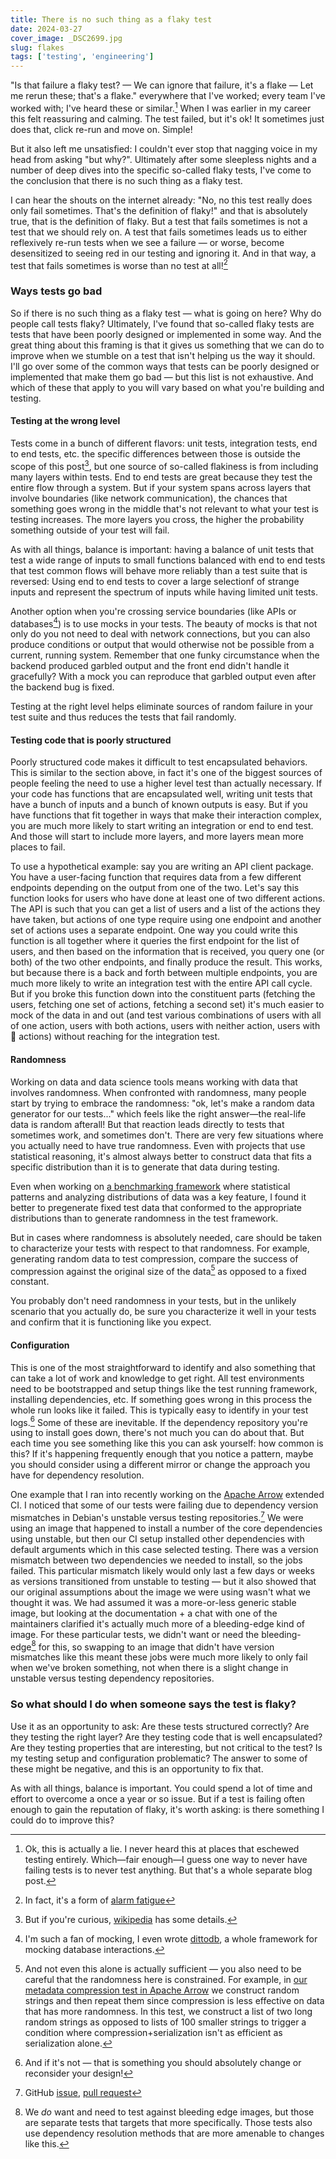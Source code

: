 ```yaml
---
title: There is no such thing as a flaky test
date: 2024-03-27
cover_image: _DSC2699.jpg
slug: flakes
tags: ['testing', 'engineering']
---
```


"Is that failure a flaky test? — We can ignore that failure, it's a flake — Let me rerun these; that's a flake." everywhere that I've worked; every team I've worked with; I've heard these or similar.[^1] When I was earlier in my career this felt reassuring and calming. The test failed, but it's ok! It sometimes just does that, click re-run and move on. Simple! 

But it also left me unsatisfied: I couldn't ever stop that nagging voice in my head from asking "but why?". Ultimately after some sleepless nights and a number of deep dives into the specific so-called flaky tests, I've come to the conclusion that there is no such thing as a flaky test.  

I can hear the shouts on the internet already: "No, no this test really does only fail sometimes. That's the definition of flaky!" and that is absolutely true, that is the definition of flaky. But a test that fails sometimes is not a test that we should rely on. A test that fails sometimes leads us to either reflexively re-run tests when we see a failure — or worse, become desensitized to seeing red in our testing and ignoring it. And in that way, a test that fails sometimes is worse than no test at all![^8]

### Ways tests go bad

So if there is no such thing as a flaky test — what is going on here? Why do people call tests flaky? Ultimately, I've found that so-called flaky tests are tests that have been poorly designed or implemented in some way. And the great thing about this framing is that it gives us something that we can do to improve when we stumble on a test that isn't helping us the way it should. I'll go over some of the common ways that tests can be poorly designed or implemented that make them go bad — but this list is not exhaustive. And which of these that apply to you will vary based on what you're building and testing.


#### Testing at the wrong level

Tests come in a bunch of different flavors: unit tests, integration tests, end to end tests, etc. the specific differences between those is outside the scope of this post[^4], but one source of so-called flakiness is from including many layers within tests. End to end tests are great because they test the entire flow through a system. But if your system spans across layers that involve boundaries (like network communication), the chances that something goes wrong in the middle that's not relevant to what your test is testing increases. The more layers you cross, the higher the probability something outside of your test will fail.

As with all things, balance is important: having a balance of unit tests that test a wide range of inputs to small functions balanced with end to end tests that test common flows will behave more reliably than a test suite that is reversed: Using end to end tests to cover a large selectionf of strange inputs and represent the spectrum of inputs while having limited unit tests. 

Another option when you're crossing service boundaries (like APIs or databases[^5]) is to use mocks in your tests. The beauty of mocks is that not only do you not need to deal with network connections, but you can also produce conditions or output that would otherwise not be possible from a current, running system. Remember that one funky circumstance when the backend produced garbled output and the front end didn't handle it gracefully? With a mock you can reproduce that garbled output even after the backend bug is fixed.

Testing at the right level helps eliminate sources of random failure in your test suite and thus reduces the tests that fail randomly.

#### Testing code that is poorly structured

Poorly structured code makes it difficult to test encapsulated behaviors. This is similar to the section above, in fact it's one of the biggest sources of people feeling the need to use a higher level test than actually necessary. If your code has functions that are encapsulated well, writing unit tests that have a bunch of inputs and a bunch of known outputs is easy. But if you have functions that fit together in ways that make their interaction complex, you are much more likely to start writing an integration or end to end test. And those will start to include more layers, and more layers mean more places to fail.

To use a hypothetical example: say you are writing an API client package. You have a user-facing function that requires data from a few different endpoints depending on the output from one of the two. Let's say this function looks for users who have done at least one of two different actions. The API is such that you can get a list of users and a list of the actions they have taken, but actions of one type require using one endpoint and another set of actions uses a separate endpoint. One way you could write this function is all together where it queries the first endpoint for the list of users, and then based on the information that is received, you query one (or both) of the two other endpoints, and finally produce the result. This works, but because there is a back and forth between multiple endpoints, you are much more likely to write an integration test with the entire API call cycle. But if you broke this function down into the constituent parts (fetching the users, fetching one set of actions, fetching a second set) it's much easier to mock of the data in and out (and test various combinations of users with all of one action, users with both actions, users with neither action, users with 🦎 actions) without reaching for the integration test.

#### Randomness

Working on data and data science tools means working with data that involves randomness. When confronted with randomness, many people start by trying to embrace the randomness: "ok, let's make a random data generator for our tests..." which feels like the right answer—the real-life data is random afterall! But that reaction leads directly to tests that sometimes work, and sometimes don't. There are very few situations where you actually need to have true randomness. Even with projects that use statistical reasoning, it's almost always better to construct data that fits a specific distribution than it is to generate that data during testing.

Even when working on [a benchmarking framework](http://github.com/conbench/conbench/) where statistical patterns and analyzing distributions of data was a key feature, I found it better to pregenerate fixed test data that conformed to the appropriate distributions than to generate randomness in the test framework. 

But in cases where randomness is absolutely needed, care should be taken to characterize your tests with respect to that randomness. For example, generating random data to test compression, compare the success of compression against the original size of the data[^6] as opposed to a fixed constant.

You probably don't need randomness in your tests, but in the unlikely scenario that you actually do, be sure you characterize it well in your tests and confirm that it is functioning like you expect.

#### Configuration

This is one of the most straightforward to identify and also something that can take a lot of work and knowledge to get right. All test environments need to be bootstrapped and setup things like the test running framework, installing dependencies, etc. If something goes wrong in this process the whole run looks like it failed. This is typically easy to identify in your test logs.[^2] Some of these are inevitable. If the dependency repository you're using to install goes down, there's not much you can do about that. But each time you see something like this you can ask yourself: how common is this? If it's happening frequently enough that you notice a pattern, maybe you should consider using a different mirror or change the approach you have for dependency resolution. 

One example that I ran into recently working on the [Apache Arrow](https://arrow.apache.org) extended CI. I noticed that some of our tests were failing due to dependency version mismatches in Debian's unstable versus testing repositories.[^7] We were using an image that happened to install a number of the core dependencies using unstable, but then our CI setup installed other dependencies with default arguments which in this case selected testing. There was a version mismatch between two dependencies we needed to install, so the jobs failed. This particular mismatch likely would only last a few days or weeks as versions transitioned from unstable to testing — but it also showed that our original assumptions about the image we were using wasn't what we thought it was. We had assumed it was a more-or-less generic stable image, but looking at the documentation + a chat with one of the maintainers clarified it's actually much more of a bleeding-edge kind of image. For these particular tests, we didn't want or need the bleeding-edge[^3] for this, so swapping to an image that didn't have version mismatches like this meant these jobs were much more likely to only fail when we've broken something, not when there is a slight change in unstable versus testing dependency repositories.


### So what should I do when someone says the test is flaky?

Use it as an opportunity to ask: Are these tests structured correctly? Are they testing the right layer? Are they testing code that is well encapsulated? Are they testing properties that are interesting, but not critical to the test? Is my testing setup and configuration problematic? The answer to some of these might be negative, and this is an opportunity to fix that. 

As with all things, balance is important. You could spend a lot of time and effort to overcome a once a year or so issue. But if a test is failing often enough to gain the reputation of flaky, it's worth asking: is there something I could do to improve this?

[^1]: Ok, this is actually a lie. I never heard this at places that eschewed testing entirely. Which—fair enough—I guess one way to never have failing tests is to never test anything. But that's a whole separate blog post.

[^2]: And if it's not — that is something you should absolutely change or reconsider your design!

[^3]: We *do* want and need to test against bleeding edge images, but those are separate tests that targets that more specifically. Those tests also use dependency resolution methods that are more amenable to changes like this. 

[^4]: But if you're curious, [wikipedia](https://en.wikipedia.org/wiki/Test_automation#Testing_at_different_levels) has some details.

[^5]: I'm such a fan of mocking, I even wrote [dittodb](https://dittodb.jonkeane.com), a whole framework for mocking database interactions.

[^6]: And not even this alone is actually sufficient — you also need to be careful that the randomness here is constrained. For example, in [our metadata compression test in Apache Arrow](https://github.com/apache/arrow/blob/605f8a792c388afb2230b1f19e0f3e4df90d5abe/r/tests/testthat/test-metadata.R#L112-L151) we construct random strings and then repeat them since compression is less effective on data that has more randomness. In this test, we construct a list of two long random strings as opposed to lists of 100 smaller strings to trigger a condition where compression+serialization isn't as efficient as serialization alone.

[^7]: GitHub [issue](https://github.com/apache/arrow/issues/40323), [pull request](https://github.com/apache/arrow/pull/40321)

[^8]: In fact, it's a form of [alarm fatigue](https://en.wikipedia.org/wiki/Alarm_fatigue)